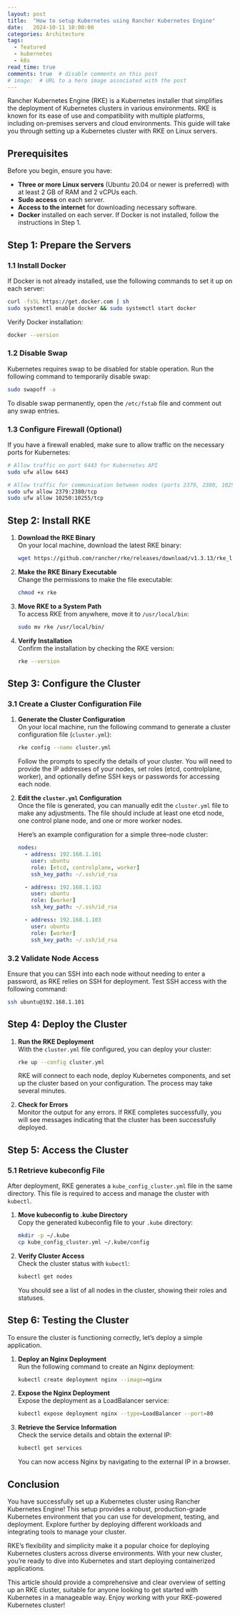 ```yaml
---
layout: post
title:  "How to setup Kubernetes using Rancher Kubernetes Engine"
date:   2024-10-11 10:00:00
categories: Architecture
tags:
  - featured
  - kubernetes
  - k8s
read_time: true
comments: true  # disable comments on this post
# image:  # URL to a hero image associated with the post
---
```

Rancher Kubernetes Engine (RKE) is a Kubernetes installer that simplifies the deployment of Kubernetes clusters in various environments. RKE is known for its ease of use and compatibility with multiple platforms, including on-premises servers and cloud environments. This guide will take you through setting up a Kubernetes cluster with RKE on Linux servers.

## Prerequisites

Before you begin, ensure you have:

- **Three or more Linux servers** (Ubuntu 20.04 or newer is preferred) with at least 2 GB of RAM and 2 vCPUs each.
- **Sudo access** on each server.
- **Access to the internet** for downloading necessary software.
- **Docker** installed on each server. If Docker is not installed, follow the instructions in Step 1.

## Step 1: Prepare the Servers

### 1.1 Install Docker

If Docker is not already installed, use the following commands to set it up on each server:

```bash
curl -fsSL https://get.docker.com | sh
sudo systemctl enable docker && sudo systemctl start docker
```

Verify Docker installation:

```bash
docker --version
```

### 1.2 Disable Swap

Kubernetes requires swap to be disabled for stable operation. Run the following command to temporarily disable swap:

```bash
sudo swapoff -a
```

To disable swap permanently, open the `/etc/fstab` file and comment out any swap entries.

### 1.3 Configure Firewall (Optional)

If you have a firewall enabled, make sure to allow traffic on the necessary ports for Kubernetes:

```bash
# Allow traffic on port 6443 for Kubernetes API
sudo ufw allow 6443

# Allow traffic for communication between nodes (ports 2379, 2380, 10250, 10255, etc.)
sudo ufw allow 2379:2380/tcp
sudo ufw allow 10250:10255/tcp
```

## Step 2: Install RKE

1. **Download the RKE Binary**  
   On your local machine, download the latest RKE binary:

   ```bash
   wget https://github.com/rancher/rke/releases/download/v1.3.13/rke_linux-amd64 -O rke
   ```

2. **Make the RKE Binary Executable**  
   Change the permissions to make the file executable:

   ```bash
   chmod +x rke
   ```

3. **Move RKE to a System Path**  
   To access RKE from anywhere, move it to `/usr/local/bin`:

   ```bash
   sudo mv rke /usr/local/bin/
   ```

4. **Verify Installation**  
   Confirm the installation by checking the RKE version:

   ```bash
   rke --version
   ```

## Step 3: Configure the Cluster

### 3.1 Create a Cluster Configuration File

1. **Generate the Cluster Configuration**  
   On your local machine, run the following command to generate a cluster configuration file (`cluster.yml`):

   ```bash
   rke config --name cluster.yml
   ```

   Follow the prompts to specify the details of your cluster. You will need to provide the IP addresses of your nodes, set roles (etcd, controlplane, worker), and optionally define SSH keys or passwords for accessing each node.

2. **Edit the `cluster.yml` Configuration**  
   Once the file is generated, you can manually edit the `cluster.yml` file to make any adjustments. The file should include at least one etcd node, one control plane node, and one or more worker nodes.

   Here’s an example configuration for a simple three-node cluster:

   ```yaml
   nodes:
     - address: 192.168.1.101
       user: ubuntu
       role: [etcd, controlplane, worker]
       ssh_key_path: ~/.ssh/id_rsa

     - address: 192.168.1.102
       user: ubuntu
       role: [worker]
       ssh_key_path: ~/.ssh/id_rsa

     - address: 192.168.1.103
       user: ubuntu
       role: [worker]
       ssh_key_path: ~/.ssh/id_rsa
   ```

### 3.2 Validate Node Access

Ensure that you can SSH into each node without needing to enter a password, as RKE relies on SSH for deployment. Test SSH access with the following command:

```bash
ssh ubuntu@192.168.1.101
```

## Step 4: Deploy the Cluster

1. **Run the RKE Deployment**  
   With the `cluster.yml` file configured, you can deploy your cluster:

   ```bash
   rke up --config cluster.yml
   ```

   RKE will connect to each node, deploy Kubernetes components, and set up the cluster based on your configuration. The process may take several minutes.

2. **Check for Errors**  
   Monitor the output for any errors. If RKE completes successfully, you will see messages indicating that the cluster has been successfully deployed.

## Step 5: Access the Cluster

### 5.1 Retrieve kubeconfig File

After deployment, RKE generates a `kube_config_cluster.yml` file in the same directory. This file is required to access and manage the cluster with `kubectl`.

1. **Move kubeconfig to .kube Directory**  
   Copy the generated kubeconfig file to your `.kube` directory:

   ```bash
   mkdir -p ~/.kube
   cp kube_config_cluster.yml ~/.kube/config
   ```

2. **Verify Cluster Access**  
   Check the cluster status with `kubectl`:

   ```bash
   kubectl get nodes
   ```

   You should see a list of all nodes in the cluster, showing their roles and statuses.

## Step 6: Testing the Cluster

To ensure the cluster is functioning correctly, let’s deploy a simple application.

1. **Deploy an Nginx Deployment**  
   Run the following command to create an Nginx deployment:

   ```bash
   kubectl create deployment nginx --image=nginx
   ```

2. **Expose the Nginx Deployment**  
   Expose the deployment as a LoadBalancer service:

   ```bash
   kubectl expose deployment nginx --type=LoadBalancer --port=80
   ```

3. **Retrieve the Service Information**  
   Check the service details and obtain the external IP:

   ```bash
   kubectl get services
   ```

   You can now access Nginx by navigating to the external IP in a browser.

## Conclusion

You have successfully set up a Kubernetes cluster using Rancher Kubernetes Engine! This setup provides a robust, production-grade Kubernetes environment that you can use for development, testing, and deployment. Explore further by deploying different workloads and integrating tools to manage your cluster.

RKE’s flexibility and simplicity make it a popular choice for deploying Kubernetes clusters across diverse environments. With your new cluster, you’re ready to dive into Kubernetes and start deploying containerized applications.

This article should provide a comprehensive and clear overview of setting up an RKE cluster, suitable for anyone looking to get started with Kubernetes in a manageable way. Enjoy working with your RKE-powered Kubernetes cluster!
